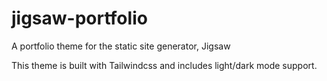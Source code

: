 # jigsaw-portfolio

A portfolio theme for the static site generator, Jigsaw

This theme is built with Tailwindcss and includes light/dark mode support. 
